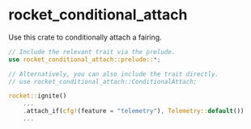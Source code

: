 # rocket_conditional_attach

Use this crate to conditionally attach a fairing.

```rust
// Include the relevant trait via the prelude.
use rocket_conditional_attach::prelude::*;

// Alternatively, you can also include the trait directly.
// use rocket_conditional_attach::ConditionalAttach;

rocket::ignite()
	...
	.attach_if(cfg!(feature = "telemetry"), Telemetry::default())
	...
```

